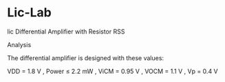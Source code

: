 # Lic-Lab
lic 
                                      Differential Amplifier with Resistor RSS


Analysis

The differential amplifier is designed with these values:

VDD = 1.8 V , Power ≤ 2.2 mW , ViCM = 0.95 V , VOCM = 1.1 V , Vp = 0.4 V


